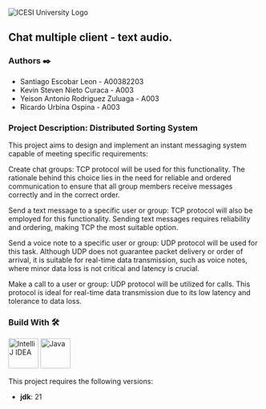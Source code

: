 ![ICESI University Logo](https://www.icesi.edu.co/launiversidad/images/La_universidad/logo_icesi.png)

## Chat multiple client - text audio.

### **Authors** ✒️

- Santiago Escobar Leon - A00382203
- Kevin Steven Nieto Curaca - A003
- Yeison Antonio Rodriguez Zuluaga - A003
- Ricardo Urbina Ospina - A003

### **Project Description: Distributed Sorting System**

This project aims to design and implement an instant messaging system capable of meeting specific requirements:

Create chat groups: TCP protocol will be used for this functionality. The rationale behind this choice lies in the need for reliable and ordered communication to ensure that all group members receive messages correctly and in the correct order.

Send a text message to a specific user or group: TCP protocol will also be employed for this functionality. Sending text messages requires reliability and ordering, making TCP the most suitable option.

Send a voice note to a specific user or group: UDP protocol will be used for this task. Although UDP does not guarantee packet delivery or order of arrival, it is suitable for real-time data transmission, such as voice notes, where minor data loss is not critical and latency is crucial.

Make a call to a user or group: UDP protocol will be utilized for calls. This protocol is ideal for real-time data transmission due to its low latency and tolerance to data loss.
### **Build With** 🛠️

<div style="text-align: left">
    <p>
        <a href="https://www.jetbrains.com/idea/" target="_blank"> <img alt="IntelliJ IDEA" src="https://cdn.svgporn.com/logos/intellij-idea.svg" height="60" width = "60"></a>
        <a href="https://www.java.com/" target="_blank"> <img alt="Java" src="https://cdn.svgporn.com/logos/java.svg" height="60" width = "60"></a>
    </p>
</div>

This project requires the following versions:

- **jdk**: 21
